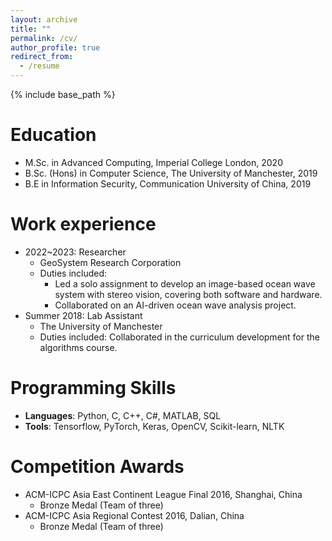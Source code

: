```yaml
---
layout: archive
title: ""
permalink: /cv/
author_profile: true
redirect_from:
  - /resume
---
```


{% include base_path %}

Education
======
* M.Sc. in Advanced Computing, Imperial College London, 2020
* B.Sc. (Hons) in Computer Science, The University of Manchester, 2019
* B.E in Information Security, Communication University of China, 2019

Work experience
======
* 2022~2023: Researcher
  * GeoSystem Research Corporation
  * Duties included: 
    * Led a solo assignment to develop an image-based ocean wave system with stereo vision, covering both software and hardware.
    * Collaborated on an AI-driven ocean wave analysis project.
* Summer 2018: Lab Assistant
  * The University of Manchester
  * Duties included:  Collaborated in the curriculum development for the algorithms course.

Programming Skills
======
* **Languages**: Python, C, C++, C#, MATLAB, SQL
* **Tools**: Tensorflow, PyTorch, Keras, OpenCV, Scikit-learn, NLTK

Competition Awards
======

*  ACM-ICPC Asia East Continent League Final 2016, Shanghai, China
    * Bronze Medal (Team of three) 
*  ACM-ICPC Asia Regional Contest 2016, Dalian, China
    * Bronze Medal (Team of three) 

